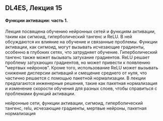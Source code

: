 ## DL4ES, Лекция 15

#### Функции активации: часть 1.



Лекция посвящена обучению нейронных сетей и функциям активации, таким как сигмоид, гиперболический тангенс и ReLU. В ней обсуждаются их влияние на обучение и связанные проблемы. Функции активации, как сигмоид, могут вызывать исчезающие градиенты, особенно в глубоких сетях, что затрудняет обучение. Гиперболический тангенс также может вызывать затухание градиентов. ReLU решает проблему затухающих градиентов, но может привести к появлению "мертвых нейронов". Кроме того, использование ReLU может вызывать снижение дисперсии активаций и смещение среднего от нуля, что частично решается с помощью пакетной нормализации. В лекции предлагаются инженерные решения, такие как пакетная нормализация и изменение скорости обучения для разных слоев, чтобы справиться с проблемами функций активации.



нейронные сети, функции активации, сигмоид, гиперболический тангенс, relu, исчезающие градиенты, мертвые нейроны, пакетная нормализация